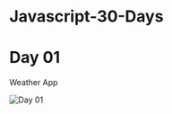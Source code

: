 # Javascript-30-Days
# Day 01

Weather App

![Day 01](https://github.com/user-attachments/assets/65dbdd1d-3525-4c29-bb7a-0b6a1657bfb2)
